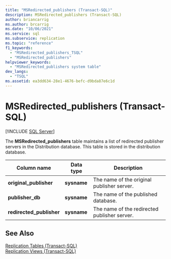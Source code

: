 ```yaml
---
title: "MSRedirected_publishers (Transact-SQL)"
description: MSRedirected_publishers (Transact-SQL)
author: briancarrig
ms.author: brcarrig
ms.date: "10/06/2021"
ms.service: sql
ms.subservice: replication
ms.topic: "reference"
f1_keywords:
  - "MSRedirected_publishers_TSQL"
  - "MSRedirected_publishers"
helpviewer_keywords:
  - "MSRedirected_publishers system table"
dev_langs:
  - "TSQL"
ms.assetid: ea3dd634-28e1-4676-befc-d9bda87e6c1d
---
```

# MSRedirected_publishers (Transact-SQL)
[!INCLUDE [SQL Server](../../includes/applies-to-version/sqlserver.md)]

  The **MSRedirected_publishers** table maintains a list of redirected publisher servers in the Distribution database. This table is stored in the distribution database.  
  
|Column name|Data type|Description|  
|-----------------|---------------|-----------------|  
|**original_publisher**|**sysname**|The name of the original publisher server.|  
|**publisher_db**|**sysname**|The name of the published database.|  
|**redirected_publisher**|**sysname**|The name of the redirected publisher server.|
  
## See Also  
 [Replication Tables &#40;Transact-SQL&#41;](../../relational-databases/system-tables/replication-tables-transact-sql.md)   
 [Replication Views &#40;Transact-SQL&#41;](../../relational-databases/system-views/replication-views-transact-sql.md)  
  
  
